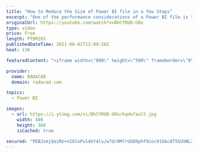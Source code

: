 ```yaml
---
title: "How to Reduce the Size of Power BI file in a few Steps"
excerpt: "One of the performance considerations of a Power BI file is to reduce the size of it as much as possible. This also helps with the speed of development, because smaller files loads faster and easier in the Power BI Desktop. One way to reduce the size significantly is to find which columns are consuming"
originalUrl: https://youtube.com/watch?v=BhCYRUD-GRo
type: video
price: Free
length: PT9M26S
publishedDateTime: 2021-06-01T22:09:20Z
heat: 130

featuredContent: "<iframe width=\"800\" height=\"500\" frameborder=\"0\" src=\"https://www.youtube.com/embed/BhCYRUD-GRo\" allow=\"accelerometer; autoplay; encrypted-media; gyroscope; picture-in-picture\" allowfullscreen></iframe>"

provider:
  name: RADACAD
  domain: radacad.com

topics:
  - Power BI

images:
  - url: https://i.ytimg.com/vi/BhCYRUD-GRo/hqdefault.jpg
    width: 480
    height: 360
    isCached: true

secured: "PEBJsmjQaiMz+n2bloPuldeY4ls/w7d/0M7rUbD9phf9ioc91bbcAT5SUVWLZKcqGqraKsJL0TrAP1T4u1L9t2ffAxvBVekdXFaazbcExblZ1nUL3CEShP3PPNJ4I8W1RRCpvtgFjw8XZFae1Wh59iI4fkOEUqFKGesOZZlKOutlZRqEJrc7VsrZsCFM5K4Atd3rKblMh0KaxARd23LyJHCnQMIONT3M9/TjXQwGAoEsn1kFHDvzW5v3O0movC7owW4uDc0gSgBcm9fSIGnC3bIh8ZeML2kmEGUpP/puSM9qHTWt0uQzhx9UyCK81iOCzQLwEB0j9AmsSHSyA4IwIl+bi8vRyD9qp2vZYu9tzFkzxd+dEpyXJm2/rLDKxvVLCIS5GJR07z66VzI4so11X5y4pO4V3kcUDbVt+fNDbd0=;0o/dNiT6Li6c567Z9ufSyw=="
---
```



